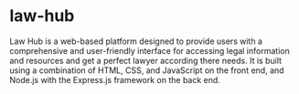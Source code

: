 # law-hub
Law Hub is a web-based platform designed to provide users with a comprehensive and user-friendly interface for accessing legal information and resources and get a perfect lawyer according there needs. It is built using a combination of HTML, CSS, and JavaScript on the front end, and Node.js with the Express.js framework on the back end.

